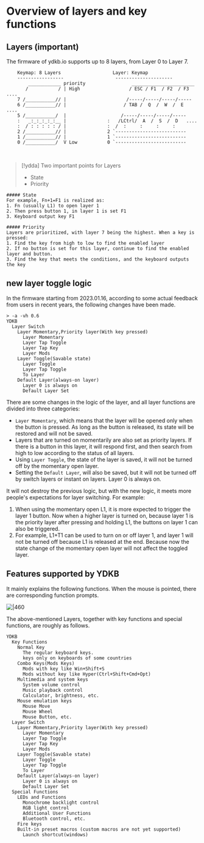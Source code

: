 # Overview of layers and key functions 

## Layers (important)

The firmware of ydkb.io supports up to 8 layers, from Layer 0 to Layer 7.

```mono text
    Keymap: 8 Layers                   Layer: Keymap
    -----------------                   ---------------------
        ____________ priority                 _______________________
       /           / | High                  / ESC / F1  / F2  / F3   ....
    7 /___________// |                      /-----/-----/-----/-----
    6 /___________// |                     / TAB /  Q  /  W  /  E   ....
    5 /___________/  |                    /-----/-----/-----/-----
    :   _:_:_:_:_:__ |               :   /LCtrl/  A  /  S  /  D   ....
    :  / : : : : : / |               :  /  :     :     :     :
    2 /___________// |               2 `--------------------------
    1 /___________// |               1 `--------------------------
    0 /___________/  V Low           0 `--------------------------
```   
   

> [!ydda] Two important points for Layers
> - State
> - Priority


```ad-yddcol0
##### State
For example, Fn+1=F1 is realized as:
1. Fn (usually L1) to open layer 1
2. Then press button 1, in layer 1 is set F1
3. Keyboard output key F1

```

```ad-yddcol1
##### Priority
Layers are prioritized, with layer 7 being the highest. When a key is pressed:
1. Find the key from high to low to find the enabled layer
2. If no button is set for this layer, continue to find the enabled layer and button.
3. Find the key that meets the conditions, and the keyboard outputs the key
```


## new layer toggle logic

In the firmware starting from 2023.01.16, according to some actual feedback from users in recent years, the following changes have been made.

```mindmap
> -a -vh 0.6
YDKB
  Layer Switch
    Layer Momentary,Priority layer(With key pressed)
      Layer Momentary
      Layer Tap Toggle
      Layer Tap Key
      Layer Mods
    Layer Toggle(Savable state)
      Layer Toggle
      Layer Tap Toggle
      To Layer
    Default Layer(always-on layer)
      Layer 0 is always on
      Default Layer Set
```


There are some changes in the logic of the layer, and all layer functions are divided into three categories:
- `Layer Momentary`, which means that the layer will be opened only when the button is pressed. As long as the button is released, its state will be restored and will not be saved.
- Layers that are turned on momentarily are also set as priority layers. If there is a button in this layer, it will respond first, and then search from high to low according to the status of all layers.
- Using `Layer Toggle`, the state of the layer is saved, it will not be turned off by the momentary open layer.
- Setting the `Default Layer`, will also be saved, but it will not be turned off by switch layers or instant on layers. Layer 0 is always on.

It will not destroy the previous logic, but with the new logic, it meets more people's expectations for layer switching. For example:
1. When using the momentary open L1, it is more expected to trigger the layer 1 button. Now when a higher layer is turned on, because layer 1 is the priority layer after pressing and holding L1, the buttons on layer 1 can also be triggered.
2. For example, L1+T1 can be used to turn on or off layer 1, and layer 1 will not be turned off because L1 is released at the end. Because now the state change of the momentary open layer will not affect the toggled layer.

## Features supported by YDKB
It mainly explains the following functions. When the mouse is pointed, there are corresponding function prompts.

![|460](assets/keymap_key_actions.png)

The above-mentioned Layers, together with key functions and special functions, are roughly as follows.

```mindmap
YDKB
  Key Functions
    Normal Key
      The regular keyboard keys.
      keys only on keyboards of some countries
    Combo Keys(Mods Keys)
      Mods with key like Win+Shift+S
      Mods without key like Hyper(Ctrl+Shift+Cmd+Opt)
    Multimedia and system keys
      System volume control
      Music playback control
      Calculator, brightness, etc.
    Mouse emulation keys
      Mouse Move
      Mouse Wheel
      Mouse Button, etc.
  Layer Switch
    Layer Momentary,Priority layer(With key pressed)
      Layer Momentary
      Layer Tap Toggle
      Layer Tap Key
      Layer Mods
    Layer Toggle(Savable state)
      Layer Toggle
      Layer Tap Toggle
      To Layer
    Default Layer(always-on layer)
      Layer 0 is always on
      Default Layer Set
  Special Functions
    LEDs and Functions
      Monochrome backlight control
      RGB light control
      Additional User Functions
      Bluetooth control, etc.
    Fire keys
    Built-in preset macros (custom macros are not yet supported)
      Launch shortcut(windows)
```
